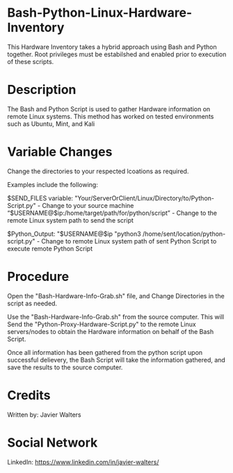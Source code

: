 # Bash-Python-Linux-Hardware-Inventory

This Hardware Inventory takes a hybrid approach using Bash and Python together. 
Root privileges must be estabilshed and enabled prior to execution of these scripts. 

# Description
The Bash and Python Script is used to gather Hardware information on remote Linux systems. This method has worked on tested environments such as Ubuntu, Mint, and Kali

# Variable Changes
Change the directories to your respected lcoations as required. 

Examples include the following:

$SEND_FILES variable:
"Your/ServerOrClient/Linux/Directory/to/Python-Script.py" - Change to your source machine
“$USERNAME@$ip:/home/target/path/for/python/script” - Change to the remote Linux system path to send the script

$Python_Output:
"$USERNAME@$ip "python3 /home/sent/location/python-script.py" - Change to remote Linux system path of sent Python Script to execute remote Python Script

# Procedure
Open the "Bash-Hardware-Info-Grab.sh" file, and Change Directories in the script as needed. 

Use the "Bash-Hardware-Info-Grab.sh" from the source computer. This will Send the "Python-Proxy-Hardware-Script.py" to the remote Linux servers/nodes to obtain the Hardware information on behalf of the Bash Script. 

Once all information has been gathered from the python script upon successful delievery, the Bash Script will take the information gathered, and save the results to the source computer. 

# Credits
Written by: Javier Walters

# Social Network
LinkedIn: https://www.linkedin.com/in/javier-walters/

